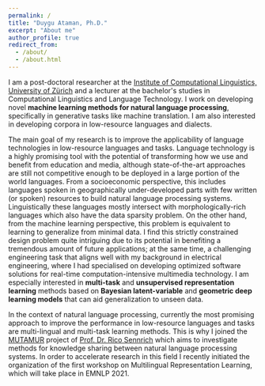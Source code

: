 ```yaml
---
permalink: /
title: "Duygu Ataman, Ph.D."
excerpt: "About me"
author_profile: true
redirect_from: 
  - /about/
  - /about.html
---
```


I am a post-doctoral researcher at the [Institute of Computational Linguistics, University of Zürich](https://www.cl.uzh.ch/de/people/team/compling/ataman.html) and a lecturer at the bachelor's studies in Computational Linguistics and Language Technology. I work on developing novel <strong>machine learning methods for natural language processing</strong>, specifically in generative tasks like machine translation. I am also interested in developing corpora in low-resource languages and dialects.

The main goal of my research is to improve the applicability of language technologies in low-resource languages and tasks. Language technology is a highly promising tool with the potential of transforming how we use and benefit from education and media, although state-of-the-art approaches are still not competitive enough to be deployed in a large portion of the world languages. From a socioeconomic perspective, this includes languages spoken in geographically under-developed parts with few written (or spoken) resources to build natural language processing systems. Linguistically these languages mostly intersect with morphologically-rich languages which also have the data sparsity problem. On the other hand, from the machine learning perspective, this problem is equivalent to learning to generalize from minimal data. I find this strictly constrained design problem quite intriguing due to its potential in benefiting a tremendous amount of future applications; at the same time, a challenging engineering task that aligns well with my background in electrical engineering, where I had specialised on developing optimized software solutions for real-time computation-intensive multimedia technology. I am especially interested in <strong>multi-task</strong> and <strong>unsupervised representation learning</strong> methods based on <strong>Bayesian latent-variable</strong> and <strong>geometric deep learning models</strong> that can aid generalization to unseen data. 

In the context of natural language processing, currently the most promising approach to improve the performance in low-resource languages and tasks are multi-lingual and multi-task learning methods. This is why I joined the [MUTAMUR](https://www.cl.uzh.ch/en/texttechnologies/research/machine-learning/mutamur.html) project of [Prof. Dr. Rico Sennrich](https://www.cl.uzh.ch/de/people/team/compling/sennrich.html) which aims to investigate methods for knowledge sharing between natural language processing systems. In order to accelerate research in this field I recently initiated the organization of the first workshop on Multilingual Representation Learning, which will take place in EMNLP 2021. 
